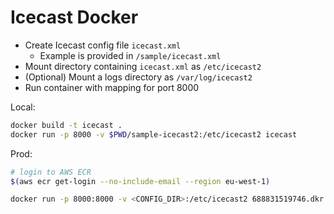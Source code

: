 # Icecast Docker

- Create Icecast config file `icecast.xml`
   - Example is provided in `/sample/icecast.xml`
- Mount directory containing `icecast.xml` as `/etc/icecast2`
- (Optional) Mount a logs directory as `/var/log/icecast2`
- Run container with mapping for port 8000

Local:
```bash
docker build -t icecast .
docker run -p 8000 -v $PWD/sample-icecast2:/etc/icecast2 icecast
```

Prod:
```bash
# login to AWS ECR
$(aws ecr get-login --no-include-email --region eu-west-1)

docker run -p 8000:8000 -v <CONFIG_DIR>:/etc/icecast2 688831519746.dkr.ecr.eu-west-1.amazonaws.com/icecast:latest
```
